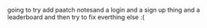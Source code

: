 going to try add paatch notesand a login and a sign up thing and a leaderboard and then try to fix everthing else :(
